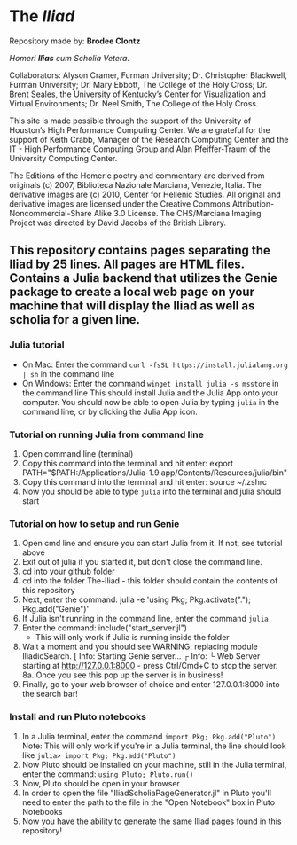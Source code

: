 # The *Iliad*
Repository made by: **Brodee Clontz**

*Homeri **Ilias** cum Scholia Vetera.*

Collaborators: Alyson Cramer, Furman University; Dr. Christopher Blackwell, Furman University; Dr. Mary Ebbott, The College of the Holy Cross; Dr. Brent Seales, the University of Kentucky’s Center for Visualization and Virtual Environments; Dr. Neel Smith, The College of the Holy Cross.

This site is made possible through the support of the University of Houston’s High Performance Computing Center. We are grateful for the support of Keith Crabb, Manager of the Research Computing Center and the IT - High Performance Computing Group and Alan Pfeiffer-Traum of the University Computing Center.

The Editions of the Homeric poetry and commentary are derived from originals (c) 2007, Biblioteca Nazionale Marciana, Venezie, Italia. The derivative images are (c) 2010, Center for Hellenic Studies. All original and derivative images are licensed under the Creative Commons Attribution-Noncommercial-Share Alike 3.0 License. The CHS/Marciana Imaging Project was directed by David Jacobs of the British Library.

## This repository contains pages separating the Iliad by 25 lines. All pages are HTML files. Contains a Julia backend that utilizes the Genie package to create a local web page on your machine that will display the Iliad as well as scholia for a given line.


### Julia tutorial
- On Mac: Enter the command `curl -fsSL https://install.julialang.org | sh` in the command line
- On Windows: Enter the command `winget install julia -s msstore` in the command line
This should install Julia and the Julia App onto your computer. You should now be able to open Julia by typing `julia` in the command line, or by clicking the Julia App icon.

### Tutorial on running Julia from command line
1. Open command line (terminal)
2. Copy this command into the terminal and hit enter: export PATH="$PATH:/Applications/Julia-1.9.app/Contents/Resources/julia/bin"
3. Copy this command into the terminal and hit enter: source ~/.zshrc
4. Now you should be able to type `julia` into the terminal and julia should start


### Tutorial on how to setup and run Genie
1. Open cmd line and ensure you can start Julia from it. If not, see tutorial above
2. Exit out of julia if you started it, but don't close the command line.
3. cd into your github folder
4. cd into the folder The-Iliad - this folder should contain the contents of this repository
5. Next, enter the command: julia -e 'using Pkg; Pkg.activate("."); Pkg.add("Genie")'
6. If Julia isn't running in the command line, enter the command `julia`
7. Enter the command: include("start_server.jl")
    - This will only work if Julia is running inside the folder
8. Wait a moment and you should see WARNING: replacing module IliadicSearch.
    [ Info: Starting Genie server...
    ┌ Info: 
    └ Web Server starting at http://127.0.0.1:8000 - press Ctrl/Cmd+C to stop the server.
8a. Once you see this pop up the server is in business!
9. Finally, go to your web browser of choice and enter 127.0.0.1:8000 into the search bar!


### Install and run Pluto notebooks
1. In a Julia terminal, enter the command `import Pkg; Pkg.add("Pluto")`
        Note: This will only work if you're in a Julia terminal, the line should look like `julia> import Pkg; Pkg.add("Pluto")`
2. Now Pluto should be installed on your machine, still in the Julia terminal, enter the command: `using Pluto; Pluto.run()`
3. Now, Pluto should be open in your browser
4. In order to open the file "IliadScholiaPageGenerator.jl" in Pluto you'll need to enter the path to the file in the "Open Notebook" box in Pluto Notebooks
5. Now you have the ability to generate the same Iliad pages found in this repository!

